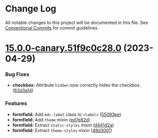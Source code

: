 # Change Log

All notable changes to this project will be documented in this file.
See [Conventional Commits](https://conventionalcommits.org) for commit guidelines.

# [15.0.0-canary.51f9c0c28.0](https://github.com/material-components/material-components-web/compare/v14.0.0...v15.0.0-canary.51f9c0c28.0) (2023-04-29)


### Bug Fixes

* **checkbox:** Attribute `hidden` now correctly hides the checkbox. ([63d3a14](https://github.com/material-components/material-components-web/commit/63d3a146e4ce16867f742ce41b1760da7233ed66))


### Features

* **formfield:** Add `mdc-label` class to `<label>` ([55093ee](https://github.com/material-components/material-components-web/commit/55093ee1e347fc68360a7fa1b45e1cc7f80cc683))
* **formfield:** Add `theme` mixin ([ed7e82d](https://github.com/material-components/material-components-web/commit/ed7e82dedcea18db05621abd0a44a3c002cb65e8))
* **formfield:** Extract `static-styles` mixin ([d441d2a](https://github.com/material-components/material-components-web/commit/d441d2a2ac5a4a69db1fd867a6bf959b1f7492cd))
* **formfield:** Extract `theme-styles` mixin ([48d3001](https://github.com/material-components/material-components-web/commit/48d30012d6605a3038d912d455b98a5f528c2760))
